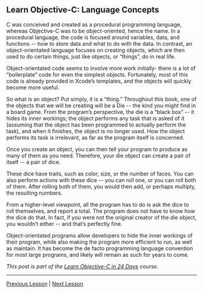 ## Learn Objective-C: Language Concepts

C was conceived and created as a procedural programming language, whereas Objective-C was to be object-oriented, hence the name. In a procedural language, the code is focused around variables, data, and functions -- how to store data and what to do with the data. In contrast, an object-orientated language focuses on creating objects, which are then used to do certain things, just like objects, or “things”, do in real life.

Object-orientated code seems to involve more work initially- there is a lot of “boilerplate” code for even the simplest objects. Fortunately, most of this code is already provided in Xcode’s templates, and the objects will quickly become more useful.

So what is an object? Put simply, it is a “thing.” Throughout this book, one of the objects that we will be creating will be a Die -- the kind you might find in a board game. From the program’s perspective, the die is a “black box” -- it hides its inner workings; the object performs any task that is asked of it (assuming that the object has been programmed to actually perform the task), and when it finishes, the object is no longer used. How the object performs its task is irrelevant, as far as the program itself is concerned.

Once you create an object, you can then tell your program to produce as many of them as you need. Therefore, your die object can create a pair of itself -- a pair of dice.

These dice have traits, such as color, size, or the number of faces. You can also perform actions with these dice -- you can roll one, or you can roll both of them. After rolling both of them, you would then add, or perhaps multiply, the resulting numbers.

From a higher-level viewpoint, all the program has to do is ask the dice to roll themselves, and report a total. The program does not have to know how the dice do that. In fact, if you were not the original creator of the die object, you wouldn’t either -- and that’s perfectly fine.

Object-orientated programs allow developers to hide the inner workings of their program, while also making the program more efficient to run, as well as maintain. It has become the de facto programming language convention for most large programs, and likely will remain as such for years to come.

*This post is part of the [Learn Objective-C in 24 Days](38.md) course.*

---

[Previous Lesson](37.md) | [Next Lesson](40.md)
